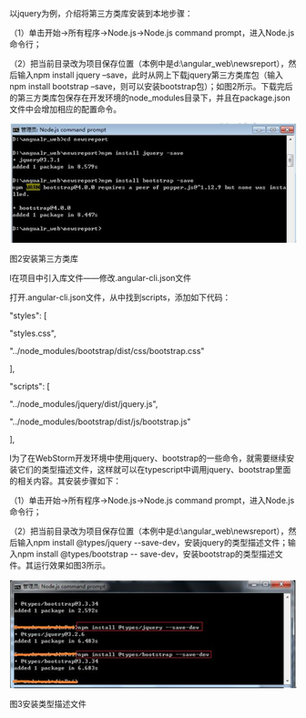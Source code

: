 以jquery为例，介绍将第三方类库安装到本地步骤：

（1）单击开始→所有程序→Node.js→Node.js command prompt，进入Node.js命令行；

（2）把当前目录改为项目保存位置（本例中是d:\angular\_web\newsreport），然后输入npm install jquery –save，此时从网上下载jquery第三方类库包（输入npm install bootstrap –save，则可以安装bootstrap包）；如图2所示。下载完后的第三方类库包保存在开发环境的node\_modules目录下，并且在package.json文件中会增加相应的配置命令。

![](/assets/22.JPG)

图2安装第三方类库

l在项目中引入库文件——修改.angular-cli.json文件

打开.angular-cli.json文件，从中找到scripts，添加如下代码：

"styles": \[

"styles.css",

"../node\_modules/bootstrap/dist/css/bootstrap.css"

\],

"scripts": \[

"../node\_modules/jquery/dist/jquery.js",

"../node\_modules/bootstrap/dist/js/bootstrap.js"

\],

l为了在WebStorm开发环境中使用jquery、bootstrap的一些命令，就需要继续安装它们的类型描述文件，这样就可以在typescript中调用jquery、bootstrap里面的相关内容。其安装步骤如下：

（1）单击开始→所有程序→Node.js→Node.js command prompt，进入Node.js命令行；

（2）把当前目录改为项目保存位置（本例中是d:\angular\_web\newsreport），然后输入npm install @types/jquery --save-dev，安装jquery的类型描述文件；输入npm install @types/bootstrap -- save-dev，安装bootstrap的类型描述文件。其运行效果如图3所示。

![](/assets/23.JPG)

图3安装类型描述文件

